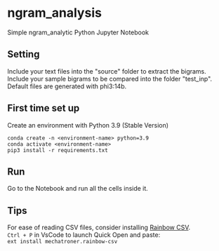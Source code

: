 # ngram_analysis
Simple ngram_analytic Python Jupyter Notebook

## Setting

Include your text files into the "source" folder to extract the bigrams.
Include your sample bigrams to be compared into the folder "test_inp".
Default files are generated with phi3:14b.

## First time set up

Create an environment with Python 3.9 (Stable Version)
```[bash]
conda create -n <environment-name> python=3.9
conda activate <environment-name>
pip3 install -r requirements.txt
```

## Run

Go to the Notebook and run all the cells inside it.

## Tips

For ease of reading CSV files, consider installing [Rainbow CSV](https://marketplace.visualstudio.com/items?itemName=mechatroner.rainbow-csv).<br />
``Ctrl + P`` in VsCode to launch Quick Open and paste:<br />
```ext install mechatroner.rainbow-csv``` 
